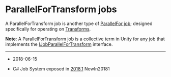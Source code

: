 # ParallelForTransform jobs

A ParallelForTransform job is another type of [ParallelFor job](JobSystemParallelForJobs); designed specifically for operating on [Transforms](Transforms).

**Note**: A ParallelForTransform job is a collective term in Unity for any job that implements the [IJobParallelForTransform](ScriptRef:Jobs.IJobParallelForTransform.html) interface. 

---

* <span class="page-edit">2018-06-15  <!-- include IncludeTextNewPageYesEdit --></span>

* <span class="page-history">C# Job System exposed in [2018.1](https://docs.unity3d.com/2018.1/Documentation/Manual/30_search.html?q=newin20181) <span class="search-words">NewIn20181</span></span> 
